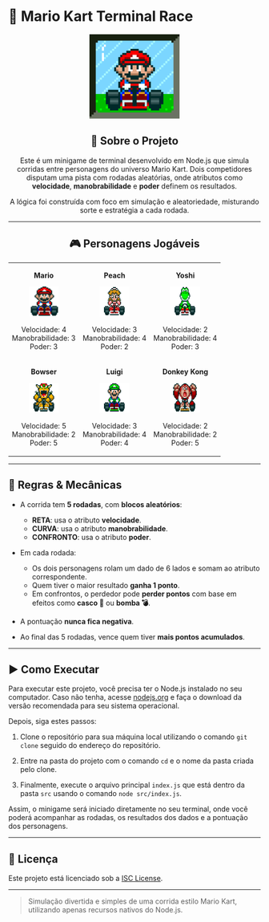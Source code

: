 # 🏁 Mario Kart Terminal Race

<p align="center">
  <img src="./docs/header.gif" alt="Mario Kart Header" width="180" />
</p>

<div align="center">

## 🧠 Sobre o Projeto

Este é um minigame de terminal desenvolvido em Node.js que simula corridas entre personagens do universo Mario Kart. Dois competidores disputam uma pista com rodadas aleatórias, onde atributos como **velocidade**, **manobrabilidade** e **poder** definem os resultados.

A lógica foi construída com foco em simulação e aleatoriedade, misturando sorte e estratégia a cada rodada.

---

## 🎮 Personagens Jogáveis

<table>
  <tr>
    <td style="text-align:center;">
      <p><b>Mario</b></p>
      <img src="./docs/mario.gif" alt="Mario" width="60" height="60" />
      <p>Velocidade: 4<br>Manobrabilidade: 3<br>Poder: 3</p>
    </td>
    <td style="text-align:center;">
      <p><b>Peach</b></p>
      <img src="./docs/peach.gif" alt="Peach" width="60" height="60" />
      <p>Velocidade: 3<br>Manobrabilidade: 4<br>Poder: 2</p>
    </td>
    <td style="text-align:center;">
      <p><b>Yoshi</b></p>
      <img src="./docs/yoshi.gif" alt="Yoshi" width="60" height="60" />
      <p>Velocidade: 2<br>Manobrabilidade: 4<br>Poder: 3</p>
    </td>
  </tr>
  <tr>
    <td style="text-align:center;">
      <p><b>Bowser</b></p>
      <img src="./docs/bowser.gif" alt="Bowser" width="60" height="60" />
      <p>Velocidade: 5<br>Manobrabilidade: 2<br>Poder: 5</p>
    </td>
    <td style="text-align:center;">
      <p><b>Luigi</b></p>
      <img src="./docs/luigi.gif" alt="Luigi" width="60" height="60" />
      <p>Velocidade: 3<br>Manobrabilidade: 4<br>Poder: 4</p>
    </td>
    <td style="text-align:center;">
      <p><b>Donkey Kong</b></p>
      <img src="./docs/dk.gif" alt="Donkey Kong" width="60" height="60" />
      <p>Velocidade: 2<br>Manobrabilidade: 2<br>Poder: 5</p>
    </td>
  </tr>
</table>

</div>

---

## 📜 Regras & Mecânicas

- A corrida tem **5 rodadas**, com **blocos aleatórios**:
  - **RETA**: usa o atributo **velocidade**.
  - **CURVA**: usa o atributo **manobrabilidade**.
  - **CONFRONTO**: usa o atributo **poder**.

- Em cada rodada:
  - Os dois personagens rolam um dado de 6 lados e somam ao atributo correspondente.
  - Quem tiver o maior resultado **ganha 1 ponto**.
  - Em confrontos, o perdedor pode **perder pontos** com base em efeitos como **casco 🐢** ou **bomba 💣**.

- A pontuação **nunca fica negativa**.
- Ao final das 5 rodadas, vence quem tiver **mais pontos acumulados**.

---

## ▶️ Como Executar

Para executar este projeto, você precisa ter o Node.js instalado no seu computador. Caso não tenha, acesse [nodejs.org](https://nodejs.org/) e faça o download da versão recomendada para seu sistema operacional.

Depois, siga estes passos:

1. Clone o repositório para sua máquina local utilizando o comando `git clone` seguido do endereço do repositório.

2. Entre na pasta do projeto com o comando `cd` e o nome da pasta criada pelo clone.

3. Finalmente, execute o arquivo principal `index.js` que está dentro da pasta `src` usando o comando `node src/index.js`.

Assim, o minigame será iniciado diretamente no seu terminal, onde você poderá acompanhar as rodadas, os resultados dos dados e a pontuação dos personagens.

---

## 🔗 Licença

Este projeto está licenciado sob a [ISC License](LICENSE).

---

> Simulação divertida e simples de uma corrida estilo Mario Kart, utilizando apenas recursos nativos do Node.js.
